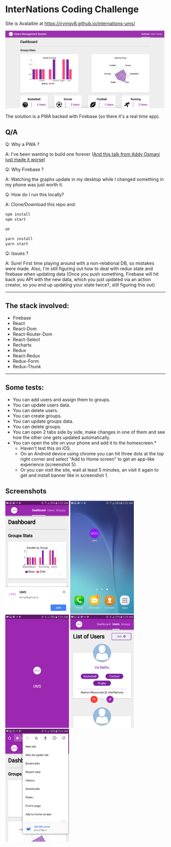 # InterNations Coding Challenge

Site is Avalaible at https://irvingv8.github.io/internations-ums/

<img src="./images/intro.png" width="500" />

The solution is a PWA backed with Firebase (so there it's a real time app).


## Q/A

Q: Why a PWA ?

A: I've been wanting to build one forever ([And this talk from Addy Osmani just made it worse](https://www.youtube.com/watch?v=aCMbSyngXB4))

Q: Why Firebase ?

A: Watching the graphs update in my desktop while I changed something in my phone was just worth it.

Q: How do I run this locally?

A: Clone/Download this repo and:
```
npm install
npm start
```
or
```
yarn install
yarn start
```
Q: Issues ?

A: Sure! First time playing around with a non-relational DB, so mistakes were made. Also, I'm still figuring out how to deal with redux state and firebase when updating data (Once you push something, Firebase will hit back you API with the new data, which you just updated via an action creator, so you end up updating your state twice?, still figuring this out)

***

## The stack involved:
* Firebase
* React
* React-Dom
* React-Router-Dom
* React-Select
* Recharts
* Redux
* React-Redux
* Redux-Form
* Redux-Thunk

***

## Some tests:

* You can add users and assign them to groups.
* You can update users data.
* You can delete users.
* You can create groups.
* You can update groups data.
* You can delete groups.
* You can open 2 tabs side by side, make changes in one of them and see how the other one gets updated automatically.
* You can open the site on your phone and add it to the homescreen.*
  * Haven't test this on iOS.
  * On an Android device using chrome you can hit three dots at the top right corner and select "Add to Home screen" to get an app-like experience (screenshot 5).
  * Or you can visit the site, wait at least 5 minutes, an visit it again to get and install banner like in screenshot 1.

## Screenshots

<img src="./images/install-banner.png" width="200" />

<img src="./images/app-shortcut.png" width="200" />

<img src="./images/splash-screen.png" width="200" />

<img src="./images/app-standalone.png" width="200" />

<img src="./images/add-to-homescreen.png" width="200" />
